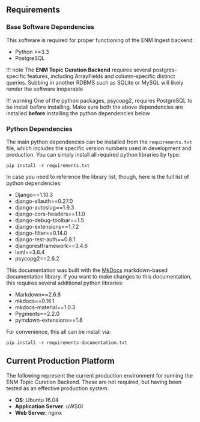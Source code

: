 ## Requirements

### Base Software Dependencies

This software is required for proper functioning of the ENM Ingest backend:

- Python >=3.3
- PostgreSQL

!!! note
    The __ENM Topic Curation Backend__ requires several postgres-specific features, including ArrayFields and column-specific distinct queries.  Subbing in another RDBMS such as SQLite or MySQL will likely render the software inoperable

!!! warning
    One of the python packages, psycopg2, requires PostgreSQL to be install before installing. Make sure both the above dependencies are installed __before__ installing the python dependencies below

### Python Dependencies

The main python dependencies can be installed from the `requirements.txt` file, which includes the specific version numbers used in development and production. You can simply install all required python libraries by type:

```
pip install -r requirements.txt
```

In case you need to reference the library list, though, here is the full list of python dependencies:

- Django==1.10.3
- django-allauth==0.27.0
- django-autoslug==1.9.3
- django-cors-headers==1.1.0
- django-debug-toolbar==1.5
- django-extensions==1.7.2
- django-filter==0.14.0
- django-rest-auth==0.8.1
- djangorestframework==3.4.6
- lxml==3.6.4
- psycopg2==2.6.2

This documentation was built with the [MkDocs](http://www.mkdocs.org/) markdown-based documentation library.  If you want to make changes to this documentation, this requires several additional python libraries:

- Markdown==2.6.8
- mkdocs==0.16.1
- mkdocs-material==1.0.3
- Pygments==2.2.0
- pymdown-extensions==1.8

For convenience, this all can be install via:

```
pip install -r requirements-documentation.txt
```

## Current Production Platform

The following represent the current production environment for running the ENM Topic Curation Backend. These are not required, but having been tested as an effective production system:

- __OS__: Ubuntu 16.04
- __Application Server__: uWSGI
- __Web Server__: nginx

